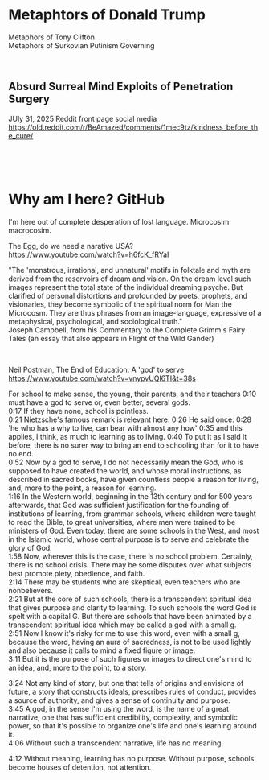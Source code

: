 # Metaphtors of Donald Trump

Metaphors of Tony Clifton   
Metaphors of Surkovian Putinism Governing

&nbsp;

## Absurd Surreal Mind Exploits of Penetration Surgery 

JUly 31, 2025 Reddit front page social media    
https://old.reddit.com/r/BeAmazed/comments/1mec9tz/kindness_before_the_cure/

&nbsp;

&nbsp;

# Why am I here? GitHub

I'm here out of complete desperation of lost language. Microcosim macrocosim. 

The Egg, do we need a narative USA?    
https://www.youtube.com/watch?v=h6fcK_fRYaI

"The 'monstrous, irrational, and unnatural' motifs in folktale and myth are derived from the reservoirs of dream and vision. On the dream level such images represent the total state of the individual dreaming psyche. But clarified of personal distortions and profounded by poets, prophets, and visionaries, they become symbolic of the spiritual norm for Man the Microcosm. They are thus phrases from an image-language, expressive of a metaphysical, psychological, and sociological truth."     
Joseph Campbell, from his Commentary to the Complete Grimm's Fairy Tales (an essay that also appears in Flight of the Wild Gander)

&nbsp;

Neil Postman, The End of Education. A 'god' to serve   
https://www.youtube.com/watch?v=vnypvUQl6TI&t=38s    

For school to make sense, the young, their parents, and their teachers
0:10
must have a god to serve or, even better, several gods.    
0:17
If they have none, school is pointless.   
0:21
Nietzsche's famous remark is relevant here.
0:26
He said once:
0:28
'he who has a why to live, can bear with almost any how'
0:35
and this applies, I think, as much to learning as to living.
0:40
To put it as I said it before, there is no surer way to bring an end to schooling than for it to have no end.    
0:52
Now by a god to serve, I do not necessarily mean the God, who is supposed to have created the world, and whose moral instructions, as described in sacred books, have given countless people a reason for living, and, more to the point, a reason for learning.     
1:16
In the Western world, beginning in the 13th century and for 500 years afterwards, that God was sufficient justification for the founding of institutions of learning, from grammar schools, where children were taught to read the Bible, to great universities, where men were trained to be ministers of God. Even today, there are some schools in the West, and most in the Islamic world, whose central purpose is to serve and celebrate the glory of God.    
1:58
Now, wherever this is the case, there is no school problem. Certainly, there is no school crisis. There may be some disputes over what subjects best promote piety, obedience, and faith.      
2:14
There may be students who are skeptical, even teachers who are nonbelievers.   
2:21
But at the core of such schools, there is a transcendent spiritual idea
that gives purpose and clarity to learning. To such schools the word God is spelt with a capital G.
But there are schools that have been animated by a transcendent spiritual idea
which may be called a god with a small g.    
2:51
Now I know it's risky for me to use this word, even with a small g,
because the word, having an aura of sacredness, is not to be used lightly
and also because it calls to mind a fixed figure or image.    
3:11
But it is the purpose of such figures or images
to direct one's mind to an idea,
and, more to the point, to a story.     

3:24
Not any kind of story,
but one that tells of origins and envisions of future,
a story that constructs ideals, prescribes rules of conduct,
provides a source of authority, and gives a sense of continuity and purpose.    
3:45
A god, in the sense I'm using the word, is the name of a great narrative,
one that has sufficient credibility, complexity, and symbolic power,
so that it's possible to organize one's life and one's learning around it.    
4:06
Without such a transcendent narrative, life has no meaning.    

4:12
Without meaning, learning has no purpose. Without purpose, schools become houses of detention, not attention.
